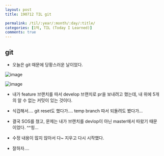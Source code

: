 ```yaml
---
layout: post
title: 190712 TIL git

permalink: /til/:year/:month/:day/:title/
categories: [1막, TIL (Today I Learned)]
comments: true
---
```


## **git**
- 오늘은 git 때문에 당황스러운 날이었다.   

![image](https://user-images.githubusercontent.com/40848630/61181096-5680e280-a65c-11e9-8e32-0800c642a691.png)

![image](https://user-images.githubusercontent.com/40848630/61181111-6a2c4900-a65c-11e9-9021-6f69e30a07c4.png)


- 내가 feature 브랜치를 따서 develop 브랜치로 pr을 보내려고 했는데, 내 위에 5개의 알 수 없는 커밋이 있는 것이다.

- 식겁해서.... git reset도 했다가.... temp branch 따서 되돌려도 봤다가... 

- 결국 SOS를 쳤고, 문제는 내가 브랜치를 devlop이 아닌 master에서 따왔기 때문이었다. ^^힝... 

- 수정 내용이 많지 않아서 다~ 지우고 다시 시작했다. 

- 잘하자.... 
